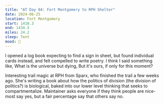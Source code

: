 ```yaml
---
title: "AT Day 84: Fort Montgomery to RPH Shelter"
date: 2024-06-25
location: Fort Montgomery
start: 1410.3
end: 1434.5
miles: 24.2
sleep: Tent
mood: 🙂
---
```

I opened a log book expecting to find a sign in sheet, but found individual cards instead, and felt compelled to
write poetry. I think I said something like,
What is the universe but dying,
But it's ours, if only for this moment?

Interesting trail magic at RPH from Sparx, who finished the trail a few weeks ago. She's writing a book about
how the politics of division (the division of politics?) is biological, baked into our lower level thinking that seeks
to compartmentalize. Maintainer asks everyone if they think people are nice- most say yes, but a fair
percentage say that others say no.